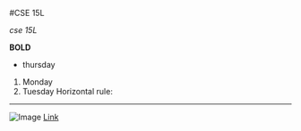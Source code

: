 #CSE 15L

*cse 15L*

**BOLD**

- thursday
1. Monday
2. Tuesday
Horizontal rule:
***
![Image](https://www.google.com/url?sa=i&url=https%3A%2F%2Fen.wikipedia.org%2Fwiki%2FDoraemon_%2528character%2529&psig=AOvVaw1cdlySoDtwExiMEgFFIXCX&ust=1673638060420000&source=images&cd=vfe&ved=0CBAQjRxqFwoTCMCLpuLhwvwCFQAAAAAdAAAAABAE)
[Link](https://www.google.com/url?sa=i&url=https%3A%2F%2Fen.wikipedia.org%2Fwiki%2FDoraemon_%2528character%2529&psig=AOvVaw1cdlySoDtwExiMEgFFIXCX&ust=1673638060420000&source=images&cd=vfe&ved=0CBAQjRxqFwoTCMCLpuLhwvwCFQAAAAAdAAAAABAE)
